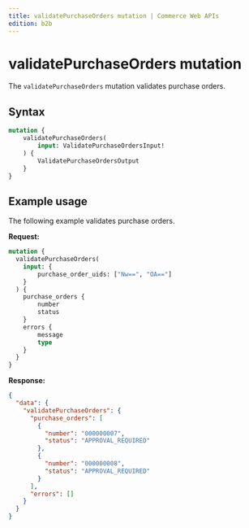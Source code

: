 ```yaml
---
title: validatePurchaseOrders mutation | Commerce Web APIs
edition: b2b
---
```


# validatePurchaseOrders mutation

The `validatePurchaseOrders` mutation validates purchase orders.

## Syntax

```graphql
mutation {
    validatePurchaseOrders(
        input: ValidatePurchaseOrdersInput!
    ) {
        ValidatePurchaseOrdersOutput
    }
}
```

## Example usage

The following example validates purchase orders.

**Request:**

``` graphql
mutation {
  validatePurchaseOrders(
    input: {
        purchase_order_uids: ["Nw==", "OA=="]
    }
  ) {
    purchase_orders {
        number
        status
    }
    errors {
        message
        type
    }
  }
}
```

**Response:**

``` json
{
  "data": {
    "validatePurchaseOrders": {
      "purchase_orders": [
        {
          "number": "000000007",
          "status": "APPROVAL_REQUIRED"
        },
        {
          "number": "000000008",
          "status": "APPROVAL_REQUIRED"
        }
      ],
      "errors": []
    }
  }
}
```

